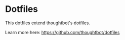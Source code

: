 # Dotfiles

This dotfiles extend thoughtbot's dotfiles.

Learn more here:
https://github.com/thoughtbot/dotfiles
